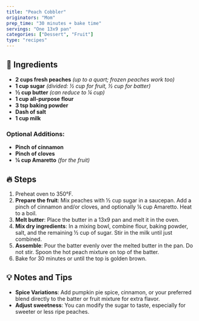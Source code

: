 ```yaml
---
title: "Peach Cobbler"  
originators: "Mom"  
prep_time: "30 minutes + bake time"  
servings: "One 13x9 pan"  
categories: ["Dessert", "Fruit"]  
type: "recipes"
---
```


## 📜 **Ingredients**

- **2 cups fresh peaches** *(up to a quart; frozen peaches work too)*  
- **1 cup sugar** *(divided: ½ cup for fruit, ½ cup for batter)*  
- **½ cup butter** *(can reduce to ¼ cup)*  
- **1 cup all-purpose flour**  
- **3 tsp baking powder**  
- **Dash of salt**  
- **1 cup milk**  

### Optional Additions:
- **Pinch of cinnamon**  
- **Pinch of cloves**  
- **¼ cup Amaretto** *(for the fruit)*  


## 🔥 **Steps**

1. Preheat oven to 350°F.  
2. **Prepare the fruit**: Mix peaches with ½ cup sugar in a saucepan. Add a pinch of cinnamon and/or cloves, and optionally ¼ cup Amaretto. Heat to a boil.  
3. **Melt butter**: Place the butter in a 13x9 pan and melt it in the oven.  
4. **Mix dry ingredients**: In a mixing bowl, combine flour, baking powder, salt, and the remaining ½ cup of sugar. Stir in the milk until just combined.  
5. **Assemble**: Pour the batter evenly over the melted butter in the pan. Do not stir. Spoon the hot peach mixture on top of the batter.  
6. Bake for 30 minutes or until the top is golden brown.  


## 💡 **Notes and Tips**

- **Spice Variations**: Add pumpkin pie spice, cinnamon, or your preferred blend directly to the batter or fruit mixture for extra flavor.  
- **Adjust sweetness**: You can modify the sugar to taste, especially for sweeter or less ripe peaches.  


